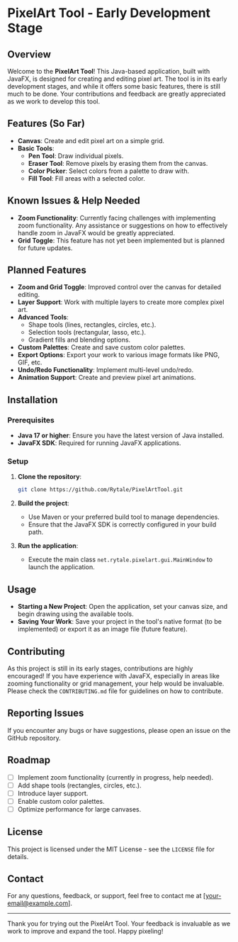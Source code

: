 # PixelArt Tool - Early Development Stage

## Overview
Welcome to the **PixelArt Tool**! This Java-based application, built with JavaFX, is designed for creating and editing pixel art. The tool is in its early development stages, and while it offers some basic features, there is still much to be done. Your contributions and feedback are greatly appreciated as we work to develop this tool.

## Features (So Far)
- **Canvas**: Create and edit pixel art on a simple grid.
- **Basic Tools**:
  - **Pen Tool**: Draw individual pixels.
  - **Eraser Tool**: Remove pixels by erasing them from the canvas.
  - **Color Picker**: Select colors from a palette to draw with.
  - **Fill Tool**: Fill areas with a selected color.

## Known Issues & Help Needed
- **Zoom Functionality**: Currently facing challenges with implementing zoom functionality. Any assistance or suggestions on how to effectively handle zoom in JavaFX would be greatly appreciated.
- **Grid Toggle**: This feature has not yet been implemented but is planned for future updates.

## Planned Features
- **Zoom and Grid Toggle**: Improved control over the canvas for detailed editing.
- **Layer Support**: Work with multiple layers to create more complex pixel art.
- **Advanced Tools**: 
  - Shape tools (lines, rectangles, circles, etc.).
  - Selection tools (rectangular, lasso, etc.).
  - Gradient fills and blending options.
- **Custom Palettes**: Create and save custom color palettes.
- **Export Options**: Export your work to various image formats like PNG, GIF, etc.
- **Undo/Redo Functionality**: Implement multi-level undo/redo.
- **Animation Support**: Create and preview pixel art animations.

## Installation
### Prerequisites
- **Java 17 or higher**: Ensure you have the latest version of Java installed.
- **JavaFX SDK**: Required for running JavaFX applications.

### Setup

1. **Clone the repository**:
   ```bash
   git clone https://github.com/Rytale/PixelArtTool.git
   ```

2. **Build the project**:
   - Use Maven or your preferred build tool to manage dependencies.
   - Ensure that the JavaFX SDK is correctly configured in your build path.

3. **Run the application**:
   - Execute the main class `net.rytale.pixelart.gui.MainWindow` to launch the application.

## Usage

- **Starting a New Project**: Open the application, set your canvas size, and begin drawing using the available tools.
- **Saving Your Work**: Save your project in the tool's native format (to be implemented) or export it as an image file (future feature).

## Contributing

As this project is still in its early stages, contributions are highly encouraged! If you have experience with JavaFX, especially in areas like zooming functionality or grid management, your help would be invaluable. Please check the `CONTRIBUTING.md` file for guidelines on how to contribute.

## Reporting Issues

If you encounter any bugs or have suggestions, please open an issue on the GitHub repository.

## Roadmap

- [ ] Implement zoom functionality (currently in progress, help needed).
- [ ] Add shape tools (rectangles, circles, etc.).
- [ ] Introduce layer support.
- [ ] Enable custom color palettes.
- [ ] Optimize performance for large canvases.

## License

This project is licensed under the MIT License - see the `LICENSE` file for details.

## Contact

For any questions, feedback, or support, feel free to contact me at [your-email@example.com].

---

Thank you for trying out the PixelArt Tool. Your feedback is invaluable as we work to improve and expand the tool. Happy pixeling!
